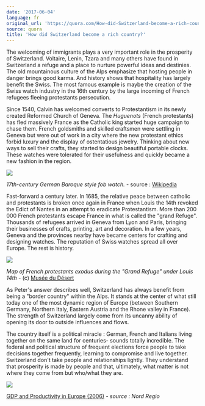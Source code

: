 ```yaml
---
date: '2017-06-04'
language: fr
original_url: 'https://quora.com/How-did-Switzerland-become-a-rich-country/answer/Clément-Renaud'
source: quora
title: 'How did Switzerland become a rich country?'
---
```


The welcoming of immigrants plays a very important role in the
prosperity of Switzerland. Voltaire, Lenin, Tzara and many others have
found in Switzerland a refuge and a place to nurture powerful ideas and
destinies. The old mountainous culture of the Alps emphasize that
hosting people in danger brings good karma. And history shows that
hospitality has largely benefit the Swiss. The most famous example is
maybe the creation of the Swiss watch industry in the 16th century by
the large incoming of French refugees fleeing protestants persecution.

Since 1540, Calvin has welcomed converts to Protestantism in its newly
created Reformed Church of Geneva. The *Huguenots* (French protestants)
has fled massively France as the Catholic king started huge campaign to
chase them. French goldsmiths and skilled craftsmen were settling in
Geneva but were out of work in a city where the new protestant ethics
forbid luxury and the display of ostentatious jewelry. Thinking about
new ways to sell their crafts, they started to design beautiful portable
clocks. These watches were tolerated for their usefulness and quickly
became a new fashion in the region.

![](main-qimg-5b025af1d16ff83d7dd4ca81715bcc4b-c.png)

*17th-century German Baroque style fob watch.* - source :
[Wikipedia](http://nhttps//fr.wikipedia.org/wiki/Histoire_de_l'industrie_horlog%C3%A8re#/media/File:German_-_Enameled_Watch_with_Cameo_and_Jewels_-_Walters_5811.jpg)

Fast-forward a century later. In 1685, the relative peace between
catholic and protestants is broken once again in France when Louis the
14th revoked the Edict of Nantes in an attempt to eradicate
Protestantism. More than 200 000 French protestants escape France in
what is called the "grand Refuge". Thousands of refugees arrived in
Geneva from Lyon and Paris, bringing their businesses of crafts,
printing, art and decoration. In a few years, Geneva and the provinces
nearby have became centers for crafting and designing watches. The
reputation of Swiss watches spread all over Europe. The rest is history.

![](main-qimg-dc653115385e7c31b8ea4c177f597538-c.png)

*Map of French protestants exodus during the "Grand Refuge" under Louis
14th -* (c) [Musée du
Désert](https://www.museeprotestant.org/notice/le-refuge-huguenot/)

As Peter's answer describes well, Switzerland has always benefit from
being a "border country" within the Alps. It stands at the center of
what still today one of the most dynamic region of Europe (between
Southern Germany, Northern Italy, Eastern Austria and the Rhone valley
in France). The strength of Switzerland largely come from its uncanny
ability of opening its door to outside influences and flows.

The country itself is a political miracle : German, French and Italians
living together on the same land for centuries- sounds totally
incredible. The federal and political structure of frequent elections
force people to take decisions together frequently, learning to
compromise and live together. Switzerland don't take people and
relationships lightly. They understand that prosperity is made by people
and that, ultimately, what matter is not where they come from but
who/what they are.

![](main-qimg-3a3b9acaa5390f15e5109b4bbeb5b2d5.png)

[GDP and Productivity in Europe
(2006)](http://www.nordregio.se/en/Maps--Graphs/03-Economy-trade-and-industry/GDP-and-Productivity-in-Europe-2006/)
*- source : Nord Regio*
